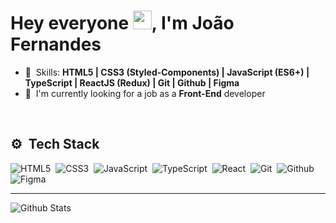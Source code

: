 <h1>Hey everyone <img src="https://raw.githubusercontent.com/kaueMarques/kaueMarques/master/hi.gif" height="30px">, I'm João Fernandes</h1>

- 🥷 &nbsp;Skills: **HTML5 | CSS3 (Styled-Components) | JavaScript (ES6+) |
 TypeScript | ReactJS (Redux) | Git | Github | Figma**
- 🚀 &nbsp;I'm currently looking for a job as a **Front-End** developer

<br>

## ⚙ &nbsp;Tech Stack

![HTML5](https://img.shields.io/badge/HTML5-0E0E0F?style=for-the-badge&logo=html5)&nbsp;
![CSS3](https://img.shields.io/badge/CSS3-0E0E0F?style=for-the-badge&logo=css3&logoColor=1572b6)&nbsp;
![JavaScript](https://img.shields.io/badge/JavaScript-0E0E0F?style=for-the-badge&logo=javascript)&nbsp;
![TypeScript](https://img.shields.io/badge/TypeScript-0E0E0F?style=for-the-badge&logo=typescript)&nbsp;
![React](https://img.shields.io/badge/React-0E0E0F?style=for-the-badge&logo=react)&nbsp;
![Git](https://img.shields.io/badge/Git-0E0E0F?style=for-the-badge&logo=git)&nbsp;
![Github](https://img.shields.io/badge/Github-0E0E0F?style=for-the-badge&logo=github)&nbsp;
![Figma](https://img.shields.io/badge/Figma-0E0E0F?style=for-the-badge&logo=figma)&nbsp;

---

![Github Stats](https://github-readme-stats.vercel.app/api?username=joaofer11&count_private=true&show_icons=true&custom_title=GitHub%20Status&hide=issues,stars&title_color=5286FF&icon_color=CC8033&bg_color=00000000&text_color=DDE6F0&border_color=2F353D)

